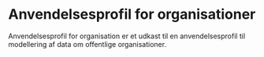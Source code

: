 # Anvendelsesprofil for organisationer
Anvendelsesprofil for organisation er et udkast til en anvendelsesprofil til modellering af data om offentlige organisationer. 
